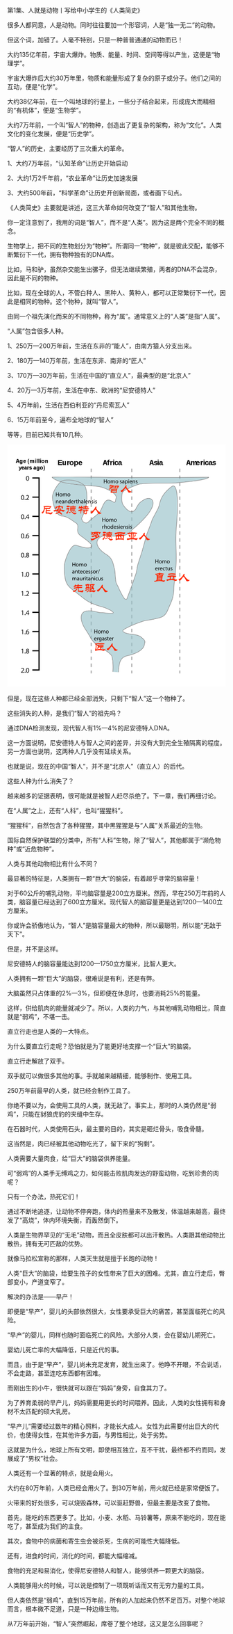 第1集、人就是动物丨写给中小学生的《人类简史》



很多人都同意，人是动物。同时往往要加一个形容词，人是“独一无二”的动物。

但这个词，加错了。人毫不特别，只是一种普普通通的动物而已！



大约135亿年前，宇宙大爆炸。物质、能量、时间、空间等得以产生，这便是“物理学”。

宇宙大爆炸后大约30万年里，物质和能量形成了复杂的原子或分子。他们之间的互动，便是“化学”。

大约38亿年前，在一个叫地球的行星上，一些分子结合起来，形成庞大而精细的“有机体”，便是“生物学”。

大约7万年前，一个叫“智人”的物种，创造出了更复杂的架构，称为“文化”。人类文化的变化发展，便是“历史学”。

“智人”的历史，主要经历了三次重大的革命。

1、大约7万年前，“认知革命”让历史开始启动

2、大约1万2千年前，“农业革命”让历史加速发展

3、大约500年前，“科学革命”让历史开创新局面，或者画下句点。

《人类简史》主要就是讲述，这三大革命如何改变了“智人”和其他生物。



你一定注意到了，我用的词是“智人”，而不是“人类”。因为这是两个完全不同的概念。

生物学上，把不同的生物划分为“物种”。所谓同一“物种”，就是彼此交配，能够不断繁衍下一代，拥有物种独有的DNA库。

比如，马和驴，虽然杂交能生出骡子，但无法继续繁殖，两者的DNA不会混杂，因此是不同的物种。

比如，现在全球的人，不管白种人、黑种人、黄种人，都可以正常繁衍下一代，因此是相同的物种。这个物种，就叫“智人”。



由同一个祖先演化而来的不同物种，称为“属”。通常意义上的“人类”是指“人属”。

“人属”包含很多人种。

1、250万—200万年前，生活在东非的“能人”，由南方猿人分支出来。

2、180万—140万年前，生活在东非、南非的“匠人”

3、170万—30万年前，生活在中国的“直立人”，最典型的是“北京人”

4、20万—3万年前，生活在中东、欧洲的“尼安德特人”

5、4万年前，生活在西伯利亚的“丹尼索瓦人”

6、15万年前至今，遍布全地球的“智人”

等等，目前已知共有10几种。

![1024px-Human_evolution_chart-en.svg](1024px-Human_evolution_chart-en.svg.png)

但是，现在这些人种都已经全部消失，只剩下“智人”这一个物种了。

这些消失的人种，是我们“智人”的祖先吗？

通过DNA检测发现，现代智人有1%—4%的尼安德特人DNA。

这一方面说明，尼安德特人与智人之间的差异，并没有大到完全生殖隔离的程度。另一方面也说明，这两种人几乎没有延续关系。

也就是说，现在的中国“智人”，并不是“北京人”（直立人）的后代。

这些人种为什么消失了？

越来越多的证据表明，很可能就是被智人赶尽杀绝了。下一章，我们再细讨论。



在“人属”之上，还有“人科”，也叫“猩猩科”。

“猩猩科”，自然包含了各种猩猩，其中黑猩猩是与“人属”关系最近的生物。

国际自然保护联盟的分类中，所有“人科”生物，除了“智人”，其他都属于“濒危物种”或“近危物种”。



人类与其他动物相比有什么不同？

最显著的特征是，人类拥有一颗“巨大”的脑袋，有着超乎寻常的脑容量！

对于60公斤的哺乳动物，平均脑容量是200立方厘米。然而，早在250万年前的人类，脑容量已经达到了600立方厘米。现代智人的脑容量更是达到1200—1400立方厘米。

你或许会骄傲地认为，“智人”是脑容量最大的物种，所以最聪明，所以能“无敌于天下”。

但是，并不是这样。

尼安德特人的脑容量能达到1200—1750立方厘米，比智人更大。



人类拥有一颗“巨大”的脑袋，很难说是有利，还是有弊。

大脑虽然只占体重的2%—3%，但即便在休息时，也要消耗25%的能量。

这样，供给肌肉的能量就减少了。所以，人类的力气，与其他哺乳动物相比，简直就是“弱鸡”，不堪一击。



直立行走也是人类的一大特点。

为什么要直立行走呢？恐怕就是为了能更好地支撑一个“巨大”的脑袋。

直立行走解放了双手。

双手就可以做很多其他的事。手就越来越精细，能够制作、使用工具。

250万年前最早的人类，就已经会制作工具了。



你绝不要以为，会使用工具的人类，就无敌了。事实上，那时的人类仍然是“弱鸡”，只能在豺狼虎豹的夹缝中生存。

在石器时代，人类使用石头，最主要的目的，其实是砸烂骨头，吸食骨髓。

这当然是，肉已经被其他动物吃光了，留下来的“狗剩”。



人类需要大量肉食，给“巨大”的脑袋供养能量。

可“弱鸡”的人类手无缚鸡之力，如何能击败肌肉发达的野蛮动物，吃到珍贵的肉呢？

只有一个办法，热死它们！

通过不断地追逐，让动物不停奔跑，体内的热量来不及散发，体温越来越高，最终发了“高烧”，体内环境失衡，而轰然倒下。

人类是生物界罕见的“无毛”动物，而且全皮肤都可以出汗散热。人类跟其他动物比散热，拥有无可匹敌的优势。

就像马拉松宣称的那样，人类天生就是擅于长跑的动物！



人类“巨大”的脑袋，给要生孩子的女性带来了巨大的困难。尤其，直立行走后，臀部变小，产道变窄了。

解决的办法是——早产！

即便是“早产”，婴儿的头部依然很大，女性要承受巨大的痛苦，甚至面临死亡的风险。

“早产”的婴儿，同样也随时面临死亡的风险。大部分人类，会在婴幼儿期死亡。

婴幼儿死亡率的大幅降低，只是近代的事。



而且，由于是“早产”，婴儿尚未充足发育，就生出来了。他睁不开眼，不会说话，不会走路，甚至连吃东西都有困难。

而刚出生的小牛，很快就可以跟在“妈妈”身旁，自食其力了。

为了养育柔弱的早产儿，妈妈需要用更长的时间喂养。因此，人类的女性拥有和身材不太匹配的硕大乳房。

“早产儿”需要经过数年的精心照料，才能长大成人。女性为此需要付出巨大的代价，也使得女性，在其他许多方面，与男性相比，处于劣势。

这就是为什么，地球上所有文明，即使相互独立，互不干扰，最终都不约而同，发展成了“男权”社会。



人类还有一个显著的特点，就是会用火。

大约在80万年前，人类已经会用火了。到30万年前，用火就已经是家常便饭了。

火带来的好处很多，可以烧毁森林，可以驱赶野兽，但最主要是改变了食物。

首先，能吃的东西更多了。比如，小麦、水稻、马铃薯等，原来不能吃的，现在能吃了，甚至成为我们的主食。

其次，食物中的病菌和寄生虫会被杀死，生病的可能性大幅降低。

还有，进食的时间，消化的时间，都能大幅缩减。

食物的充足和易消化，使得尼安德特人和智人，能够供养一颗更大的脑袋。



人类能够用火的时候，可以说是控制了一项既听话而又有无穷力量的工具。

但人类依然是“弱鸡”，直到15万年前，所有的人加起来仍然不足百万。对整个地球而言，根本微不足道，只是一种边缘生物。

从7万年前开始，“智人”突然崛起，席卷了整个地球，这又是怎么回事呢？

